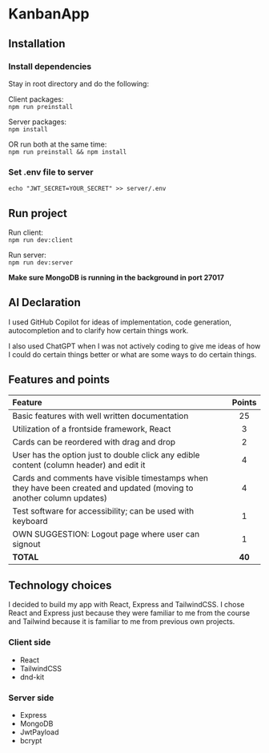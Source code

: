 # KanbanApp

## Installation

### Install dependencies

Stay in root directory and do the following:

Client packages:<br>
`npm run preinstall`

Server packages:<br>
`npm install`

OR run both at the same time:<br>
`npm run preinstall && npm install`

### Set .env file to server

`echo "JWT_SECRET=YOUR_SECRET" >> server/.env`

## Run project

Run client:<br>
`npm run dev:client`

Run server:<br>
`npm run dev:server`

**Make sure MongoDB is running in the background in port 27017**

## AI Declaration

I used GitHub Copilot for ideas of implementation, code generation, autocompletion and to clarify how certain things work.

I also used ChatGPT when I was not actively coding to give me ideas of how I could do certain things better or what are some ways to do certain things.

## Features and points

| Feature                                                                                                               | Points |
| :-------------------------------------------------------------------------------------------------------------------- | :----: |
| Basic features with well written documentation                                                                        |   25   |
| Utilization of a frontside framework, React                                                                           |   3    |
| Cards can be reordered with drag and drop                                                                             |   2    |
| User has the option just to double click any edible content (column header) and edit it                               |   4    |
| Cards and comments have visible timestamps when they have been created and updated (moving to another column updates) |   4    |
| Test software for accessibility; can be used with keyboard                                                            |   1    |
| OWN SUGGESTION: Logout page where user can signout                                                                    |   1    |
| **TOTAL**                                                                                                             | **40** |

## Technology choices

I decided to build my app with React, Express and TailwindCSS. I chose React and Express just because they were familiar to me from the course and Tailwind because it is familiar to me from previous own projects.

### Client side

- React
- TailwindCSS
- dnd-kit

### Server side

- Express
- MongoDB
- JwtPayload
- bcrypt
